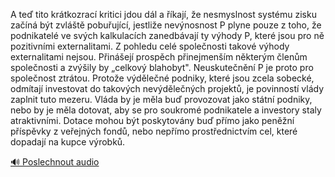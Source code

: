 
A teď tito krátkozrací kritici jdou dál a říkají, že nesmyslnost systému zisku začíná být zvláště pobuřující, jestliže nevýnosnost P plyne pouze z toho, že podnikatelé ve svých kalkulacích zanedbávají ty výhody P, které jsou pro ně pozitivními externalitami. Z pohledu celé společnosti takové výhody externalitami nejsou. Přinášejí prospěch přinejmenším některým členům společnosti a zvýšily by „celkový blahobyt". Neuskutečnění P je proto pro společnost ztrátou. Protože výdělečné podniky, které jsou zcela sobecké, odmítají investovat do takových nevýdělečných projektů, je povinností vlády zaplnit tuto mezeru. Vláda by je měla buď provozovat jako státní podniky, nebo by je měla dotovat, aby se pro soukromé podnikatele a investory staly atraktivními. Dotace mohou být poskytovány buď přímo jako peněžní příspěvky z veřejných fondů, nebo nepřímo prostřednictvím cel, které dopadají na kupce výrobků.

[🔊 Poslechnout audio](/data/7-paragraphs/audio/chapter_128/para_009-A-te-tito-krtkozrac-kritici-jdou-dl-a-kaj.mp3)
